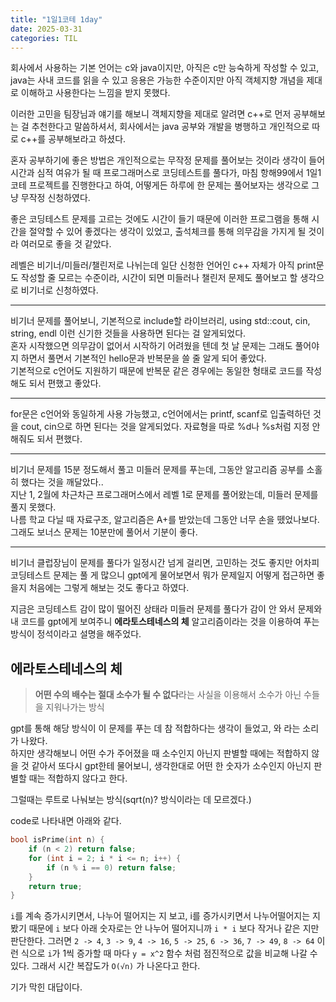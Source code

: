 ```yaml
---
title: "1일1코테 1day"
date: 2025-03-31
categories: TIL
---
```


회사에서 사용하는 기본 언어는 c와 java이지만, 아직은 c만 능숙하게 작성할 수 있고, java는 사내 코드를 읽을 수 있고 응용은 가능한 수준이지만 아직 객체지향 개념을 제대로 이해하고 사용한다는 느낌을 받지 못했다.  

이러한 고민을 팀장님과 얘기를 해보니 객체지향을 제대로 알려면 c++로 먼저 공부해보는 걸 추천한다고 말씀하셔서, 회사에서는 java 공부와 개발을 병행하고 개인적으로 따로 c++를 공부해보라고 하셨다.  

혼자 공부하기에 좋은 방법은 개인적으로는 무작정 문제를 풀어보는 것이라 생각이 들어 시간과 심적 여유가 될 때 프로그래머스로 코딩테스트를 풀다가, 마침 항해99에서 1일1코테 프로젝트를 진행한다고 하여, 어떻게든 하루에 한 문제는 풀어보자는 생각으로 그냥 무작정 신청하였다.  

좋은 코딩테스트 문제를 고르는 것에도 시간이 들기 때문에 이러한 프로그램을 통해 시간을 절약할 수 있어 좋겠다는 생각이 있었고, 출석체크를 통해 의무감을 가지게 될 것이라 여러모로 좋을 것 같았다.  

레벨은 비기너/미들러/챌린저로 나뉘는데 일단 신청한 언어인 c++ 자체가 아직 print문도 작성할 줄 모르는 수준이라, 시간이 되면 미들러나 챌린저 문제도 풀어보고 할 생각으로 비기너로 신청하였다.  

---

비기너 문제를 풀어보니, 기본적으로 include할 라이브러리, using std::cout, cin, string, endl 이런 신기한 것들을 사용하면 된다는 걸 알게되었다.  
혼자 시작했으면 의무감이 없어서 시작하기 어려웠을 텐데 첫 날 문제는 그래도 풀어야지 하면서 풀면서 기본적인 hello문과 반복문을 쓸 줄 알게 되어 좋았다.  
기본적으로 c언어도 지원하기 때문에 반복문 같은 경우에는 동일한 형태로 코드를 작성해도 되서 편했고 좋았다.  

---

for문은 c언어와 동일하게 사용 가능했고, c언어에서는 printf, scanf로 입출력하던 것을 cout, cin으로 하면 된다는 것을 알게되었다. 자료형을 따로 %d나 %s처럼 지정 안해줘도 되서 편했다.

---

비기너 문제를 15분 정도해서 풀고 미들러 문제를 푸는데, 그동안 알고리즘 공부를 소홀히 했다는 것을 깨달았다..  
지난 1, 2월에 차근차근 프로그래머스에서 레벨 1로 문제를 풀어왔는데, 미들러 문제를 풀지 못했다.  
나름 학교 다닐 때 자료구조, 알고리즘은 A+를 받았는데 그동안 너무 손을 뗐었나보다.  
그래도 보너스 문제는 10분만에 풀어서 기분이 좋다.  

---

비기너 클럽장님이 문제를 풀다가 일정시간 넘게 걸리면, 고민하는 것도 좋지만 어차피 코딩테스트 문제는 풀 게 많으니 gpt에게 물어보면서 뭐가 문제일지 어떻게 접근하면 좋을지 처음에는 그렇게 해보는 것도 좋다고 하였다.  

지금은 코딩테스트 감이 많이 떨어진 상태라 미들러 문제를 풀다가 감이 안 와서 문제와 내 코드를 gpt에게 보여주니 **에라토스테네스의 체** 알고리즘이라는 것을 이용하여 푸는 방식이 정석이라고 설명을 해주었다.  

## 에라토스테네스의 체

> **어떤 수의 배수는 절대 소수가 될 수 없다**라는 사실을 이용해서 소수가 아닌 수들을 지워나가는 방식

gpt를 통해 해당 방식이 이 문제를 푸는 데 참 적합하다는 생각이 들었고, 와 라는 소리가 나왔다.  
하지만 생각해보니 어떤 수가 주어졌을 때 소수인지 아닌지 판별할 때에는 적합하지 않을 것 같아서 또다시 gpt한테 물어보니, 생각한대로 어떤 한 숫자가 소수인지 아닌지 판별할 때는 적합하지 않다고 한다.  

그럴때는 루트로 나눠보는 방식(sqrt(n)? 방식이라는 데 모르겠다.)

code로 나타내면 아래와 같다.

```c++
bool isPrime(int n) {
    if (n < 2) return false;
    for (int i = 2; i * i <= n; i++) {
        if (n % i == 0) return false;
    }
    return true;
}
```

`i`를 계속 증가시키면서, 나누어 떨어지는 지 보고, i를 증가시키면서 나누어떨어지는 지 봤기 때문에 `i` 보다 아래 숫자로는 안 나누어 떨어지니까 `i * i` 보다 작거나 같은 지만 판단한다. 그러면 `2 -> 4`, `3 -> 9`, `4 -> 16`, `5 -> 25`, `6 -> 36`, `7 -> 49`, `8 -> 64` 이런 식으로 `i`가 1씩 증가할 때 마다 `y = x^2` 함수 처럼 점진적으로 값을 비교해 나갈 수 있다. 그래서 시간 복잡도가 `O(√n)` 가 나온다고 한다.  

기가 막힌 대답이다.